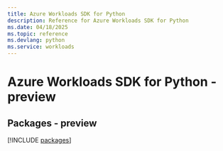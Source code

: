```yaml
---
title: Azure Workloads SDK for Python
description: Reference for Azure Workloads SDK for Python
ms.date: 04/18/2025
ms.topic: reference
ms.devlang: python
ms.service: workloads
---
```

# Azure Workloads SDK for Python - preview
## Packages - preview
[!INCLUDE [packages](workloads-index.md)]